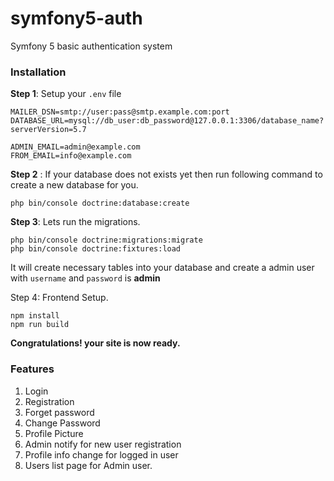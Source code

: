 # symfony5-auth
Symfony 5 basic authentication system

### Installation 
**Step 1**: Setup your `.env` file 
``` 
MAILER_DSN=smtp://user:pass@smtp.example.com:port
DATABASE_URL=mysql://db_user:db_password@127.0.0.1:3306/database_name?serverVersion=5.7

ADMIN_EMAIL=admin@example.com
FROM_EMAIL=info@example.com
```
**Step 2** : If your database does not exists yet then run following command to create a new database for you. 

```
php bin/console doctrine:database:create
```
**Step 3**:  Lets run the migrations. 

```
php bin/console doctrine:migrations:migrate
php bin/console doctrine:fixtures:load
```

It will create necessary tables into your database and create a admin user with `username` and `password` is **admin**

Step 4: Frontend Setup.
``` 
npm install
npm run build
```
**Congratulations! your site is now ready.**

### Features
1. Login
2. Registration
3. Forget password
4. Change Password
5. Profile Picture
6. Admin notify for new user registration
7. Profile info change for logged in user
8. Users list page for Admin user. 
